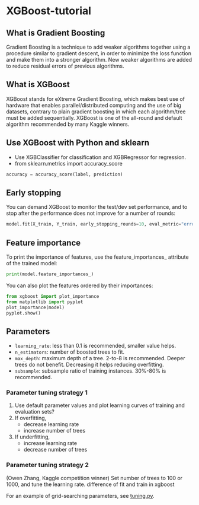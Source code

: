 # XGBoost-tutorial

## What is Gradient Boosting
Gradient Boosting is a technique to add weaker algorithms together using a procedure similar to gradient descent, in order to minimize the loss function and make them into a stronger algorithm. New weaker algorithms are added to reduce residual errors of previous algorithms.

## What is XGBoost
XGBoost stands for eXtreme Gradient Boosting, which makes best use of hardware that enables parallel/distributed computing and the use of big datasets, contrary to plain gradient boosting in which each algorithm/tree must be added sequentially. XGBoost is one of the all-round and default algorithm recommended by many Kaggle winners.
## Use XGBoost with Python and sklearn
* Use XGBClassifier for classification and XGBRegressor for regression. 
* from sklearn.metrics import accuracy_score
```Python
accuracy = accuracy_score(label, prediction)
```
## Early stopping
You can demand XGBoost to monitor the test/dev set performance, and to stop after the performance does not improve for a number of rounds:
```Python
model.fit(X_train, Y_train, early_stopping_rounds=10, eval_metric="error", eval_set=[(X_test, Y_test)], verbose=True)
```

## Feature importance
To print the importance of features, use the feature_importances_ attribute of the trained model:
```Python
print(model.feature_importances_)
```

You can also plot the features ordered by their importances:
```Python
from xgboost import plot_importance
from matplotlib import pyplot
plot_importance(model)
pyplot.show()
```

## Parameters
* `learning_rate`: less than 0.1 is recommended, smaller value helps.
* `n_estimators`: number of boosted trees to fit. 
* `max_depth`: maximum depth of a tree. 2-to-8 is recommended. Deeper trees do not benefit. Decreasing it helps reducing overfitting.
* `subsample`: subsample ratio of training instances. 30%-80% is recommended.
### Parameter tuning strategy 1
1. Use default parameter values and plot learning curves of training and evaluation sets?
1. If overfitting, 
    * decrease learning rate 
    * increase number of trees
1. If underfitting,
    * increase learning rate 
    * decrease number of trees
### Parameter tuning strategy 2
(Owen Zhang, Kaggle competition winner) Set number of trees to 100 or 1000, and tune the learning rate.
difference of fit and train in xgboost

For an example of grid-searching parameters, see [tuning.py](https://github.com/ErikApostol/XGBoost-tutorial/blob/master/tuning.py).
